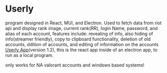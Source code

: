 # Userly
program designed in React, MUI, and Electron. Used to fetch data from riot api and display rank image, current rank(RR), login Name, password, and alias of each account,
features include: revealing of info, also hiding of info(streamer friendly), copy to clipboard functionality, deletion of old accounts, ddition of accounts, and editing of information on the accounts
[Userly App](https://drive.google.com/file/d/1lCMtZAs6Wz3F19yGFd-Qp7csIns3qacI/view?usp=share_link)(version 1.2), this is the react app inside of an electron app, to run as a local program.


only works for NA valorant accounts and windows based systems!

